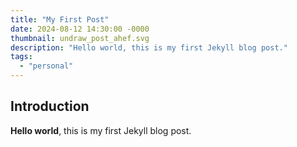 ```yaml
---
title: "My First Post"
date: 2024-08-12 14:30:00 -0000
thumbnail: undraw_post_ahef.svg
description: "Hello world, this is my first Jekyll blog post."
tags: 
  - "personal"
---
```


## Introduction

**Hello world**, this is my first Jekyll blog post.
